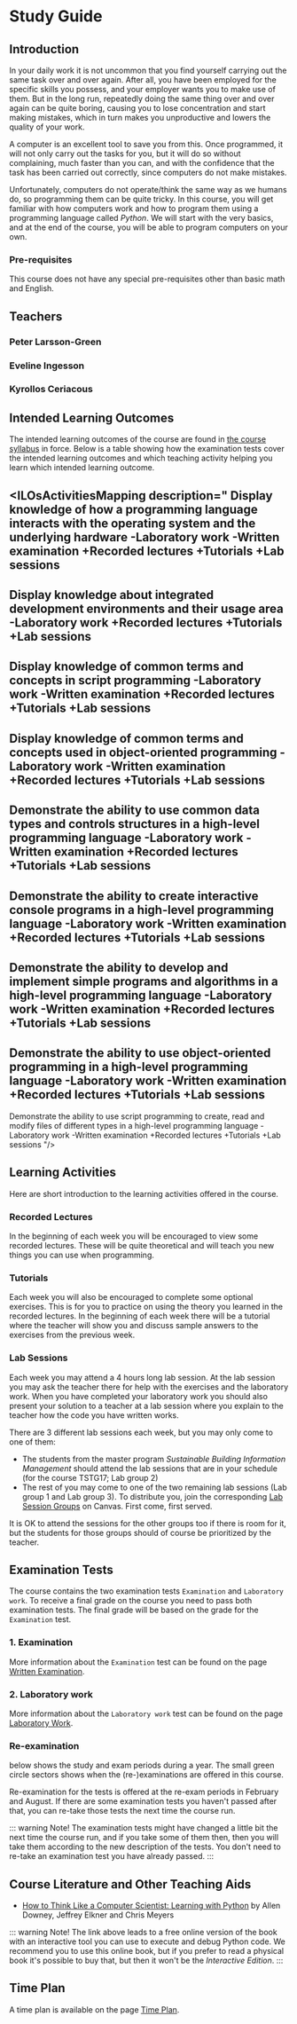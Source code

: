 # Study Guide
<StudyGuideInfo
    course-name="Introduction to Script Programming"
    ladok-code="TSPG17 | TSTG17"
    credits="7.5"
    course-coordinator="Peter Larsson-Green"
    examiner="Peter Larsson-Green"
    canvasCourseId="6982"
/>

## Introduction
In your daily work it is not uncommon that you find yourself carrying out the same task over and over again. After all, you have been employed for the specific skills you possess, and your employer wants you to make use of them. But in the long run, repeatedly doing the same thing over and over again can be quite boring, causing you to lose concentration and start making mistakes, which in turn makes you unproductive and lowers the quality of your work.

A computer is an excellent tool to save you from this. Once programmed, it will not only carry out the tasks for you, but it will do so without complaining, much faster than you can, and with the confidence that the task has been carried out correctly, since computers do not make mistakes.

Unfortunately, computers do not operate/think the same way as we humans do, so programming them can be quite tricky. In this course, you will get familiar with how computers work and how to program them using a programming language called *Python*. We will start with the very basics, and at the end of the course, you will be able to program computers on your own.

### Pre-requisites
This course does not have any special pre-requisites other than basic math and English.

## Teachers
### Peter Larsson-Green
<Teacher
    name="Peter Larsson-Green"
    photo="peter-larsson-green.jpeg"
    :roles='["Course coordinator", "examiner", "lecturer", "lab assistant"]'
    description="Has studied and followed the development of the web since 2004 and received his Master of Science in Computer Science at Linköping University in 2014. He has been working as programming teacher (part time) since 2010 at both Linköping University and Jönköping University."
    email="Peter.Larsson-Green@ju.se"
    phone="036 - 10 17 35"
    website="https://ju.se/en/personinfo.html?sign=LarPet"
/>

### Eveline Ingesson
<Teacher
    name="Eveline Ingesson"
    photo="eveline-ingesson.jpeg"
    :roles='["Lab assistant"]'
    description="Graduated User Experience Design student now working as teacher at JU."
    email="eveline.ingesson@ju.se"
    phone=""
    website="https://ju.se/en/personinfo.html?sign=ingeve"
/>

### Kyrollos Ceriacous
<Teacher
    name="Kyrollos Ceriacous"
    photo="kyrollos-ceriacous.jpeg"
    :roles='["Lab assistant"]'
    description="Third year student at the Software Engineering and Mobile Platforms Program studying his bachelor degree."
/>

## Intended Learning Outcomes
The intended learning outcomes of the course are found in [the course syllabus](course-syllabus/) in force. Below is a table showing how the examination tests cover the intended learning outcomes and which teaching activity helping you learn which intended learning outcome. 

<ILOsActivitiesMapping description="
Display knowledge of how a programming language interacts with the operating system and the underlying hardware
-Laboratory work
-Written examination
+Recorded lectures
+Tutorials
+Lab sessions
---
Display knowledge about integrated development environments and their usage area
-Laboratory work
+Recorded lectures
+Tutorials
+Lab sessions
---
Display knowledge of common terms and concepts in script programming
-Laboratory work
-Written examination
+Recorded lectures
+Tutorials
+Lab sessions
---
Display knowledge of common terms and concepts used in object-oriented programming
-Laboratory work
-Written examination
+Recorded lectures
+Tutorials
+Lab sessions
---
Demonstrate the ability to use common data types and controls structures in a high-level programming language
-Laboratory work
-Written examination
+Recorded lectures
+Tutorials
+Lab sessions
---
Demonstrate the ability to create interactive console programs in a high-level programming language
-Laboratory work
-Written examination
+Recorded lectures
+Tutorials
+Lab sessions
---
Demonstrate the ability to develop and implement simple programs and algorithms in a high-level programming language
-Laboratory work
-Written examination
+Recorded lectures
+Tutorials
+Lab sessions
---
Demonstrate the ability to use object-oriented programming in a high-level programming language
-Laboratory work
-Written examination
+Recorded lectures
+Tutorials
+Lab sessions
---
Demonstrate the ability to use script programming to create, read and modify files of different types in a high-level programming language
-Laboratory work
-Written examination
+Recorded lectures
+Tutorials
+Lab sessions
"/>

## Learning Activities
Here are short introduction to the learning activities offered in the course.

### Recorded Lectures
In the beginning of each week you will be encouraged to view some recorded lectures. These will be quite theoretical and will teach you new things you can use when programming.

### Tutorials
Each week you will also be encouraged to complete some optional exercises. This is for you to practice on using the theory you learned in the recorded lectures. In the beginning of each week there will be a tutorial where the teacher will show you and discuss sample answers to the exercises from the previous week.

### Lab Sessions
Each week you may attend a 4 hours long lab session. At the lab session you may ask the teacher there for help with the exercises and the laboratory work. When you have completed your laboratory work you should also present your solution to a teacher at a lab session where you explain to the teacher how the code you have written works.

There are 3 different lab sessions each week, but you may only come to one of them:

* The students from the master program *Sustainable Building Information Management* should attend the lab sessions that are in your schedule (for the course TSTG17; Lab group 2)
* The rest of you may come to one of the two remaining lab sessions (Lab group 1 and Lab group 3). To distribute you, join the corresponding [Lab Session Groups](https://ju.instructure.com/courses/6982/groups) on Canvas. First come, first served.

It is OK to attend the sessions for the other groups too if there is room for it, but the students for those groups should of course be prioritized by the teacher.


## Examination Tests
The course contains the two examination tests `Examination` and `Laboratory work`. To receive a final grade on the course you need to pass both examination tests. The final grade will be based on the grade for the `Examination` test.

### 1. Examination
More information about the `Examination` test can be found on the page [Written Examination](written-examination/).

### 2. Laboratory work
More information about the `Laboratory work` test can be found on the page [Laboratory Work](laboratory-work/).

### Re-examination
<FigureNumber /> below shows the study and exam periods during a year. The small green circle sectors shows when the (re-)examinations are offered in this course.

<AcademicYearFigure />

Re-examination for the tests is offered at the re-exam periods in February and August. If there are some examination tests you haven't passed after that, you can re-take those tests the next time the course run.

::: warning Note!
The examination tests might have changed a little bit the next time the course run, and if you take some of them then, then you will take them according to the new description of the tests. You don't need to re-take an examination test you have already passed.
:::

## Course Literature and Other Teaching Aids
* [How to Think Like a Computer Scientist: Learning with Python](https://runestone.academy/runestone/books/published/thinkcspy/index.html) by Allen Downey, Jeffrey Elkner and Chris Meyers

::: warning Note!
The link above leads to a free online version of the book with an interactive tool you can use to execute and debug Python code. We recommend you to use this online book, but if you prefer to read a physical book it's possible to buy that, but then it won't be the *Interactive Edition*.
:::

## Time Plan
A time plan is available on the page [Time Plan](time-plan/).